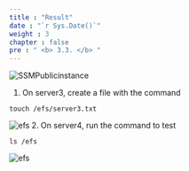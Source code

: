 ```yaml
---
title : "Result"
date : "`r Sys.Date()`"
weight : 3
chapter : false
pre : " <b> 3.3. </b> "
---
```

![SSMPublicinstance](/images/arc-02.png)

1. On server3, create a file with the command
```
touch /efs/server3.txt
```
![efs](/images/3.efs/3.1.18.png)
2. On server4, run the command to test
```
ls /efs
```
![efs](/images/3.efs/3.1.19.png)